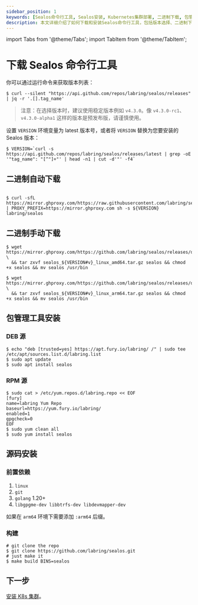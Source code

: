```yaml
---
sidebar_position: 1
keywords: [Sealos命令行工具, Sealos安装, Kubernetes集群部署, 二进制下载, 包管理工具安装, 源码安装, 版本选择, Linux系统]
description: 本文详细介绍了如何下载和安装Sealos命令行工具，包括版本选择、二进制下载、包管理工具安装和源码安装等多种方法，助您快速部署Kubernetes集群。
---
```


import Tabs from '@theme/Tabs';
import TabItem from '@theme/TabItem';

# 下载 Sealos 命令行工具

你可以通过运行命令来获取版本列表：

```shell
$ curl --silent "https://api.github.com/repos/labring/sealos/releases" | jq -r '.[].tag_name'
```

> 注意：在选择版本时，建议使用稳定版本例如 `v4.3.0`。像 `v4.3.0-rc1`、`v4.3.0-alpha1` 这样的版本是预发布版，请谨慎使用。

设置 `VERSION` 环境变量为 latest 版本号，或者将 `VERSION` 替换为您要安装的 Sealos 版本：

```shell
$ VERSION=`curl -s https://api.github.com/repos/labring/sealos/releases/latest | grep -oE '"tag_name": "[^"]+"' | head -n1 | cut -d'"' -f4`
```

## 二进制自动下载

```shell

$ curl -sfL https://mirror.ghproxy.com/https://raw.githubusercontent.com/labring/sealos/main/scripts/install.sh | PROXY_PREFIX=https://mirror.ghproxy.com sh -s ${VERSION} labring/sealos

```

## 二进制手动下载

<Tabs groupId="arch">
  <TabItem value="amd64" label="amd64" default>

```shell
$ wget https://mirror.ghproxy.com/https://github.com/labring/sealos/releases/download/${VERSION}/sealos_${VERSION#v}_linux_amd64.tar.gz \
  && tar zxvf sealos_${VERSION#v}_linux_amd64.tar.gz sealos && chmod +x sealos && mv sealos /usr/bin
```

  </TabItem>
  <TabItem value="arm64" label="arm64">

```shell
$ wget https://mirror.ghproxy.com/https://github.com/labring/sealos/releases/download/${VERSION}/sealos_${VERSION#v}_linux_arm64.tar.gz \
  && tar zxvf sealos_${VERSION#v}_linux_arm64.tar.gz sealos && chmod +x sealos && mv sealos /usr/bin
```

  </TabItem>
</Tabs>

## 包管理工具安装

### DEB 源

```shell
$ echo "deb [trusted=yes] https://apt.fury.io/labring/ /" | sudo tee /etc/apt/sources.list.d/labring.list
$ sudo apt update
$ sudo apt install sealos
```

### RPM 源

```shell
$ sudo cat > /etc/yum.repos.d/labring.repo << EOF
[fury]
name=labring Yum Repo
baseurl=https://yum.fury.io/labring/
enabled=1
gpgcheck=0
EOF
$ sudo yum clean all
$ sudo yum install sealos
```

## 源码安装

### 前置依赖
1. `linux`
2. `git`
3. `golang` 1.20+
4. `libgpgme-dev libbtrfs-dev libdevmapper-dev`

如果在 `arm64` 环境下需要添加 `:arm64` 后缀。

### 构建

```shell
# git clone the repo
$ git clone https://github.com/labring/sealos.git
# just make it
$ make build BINS=sealos
```

## 下一步

[安装 K8s 集群](/developer-guide/lifecycle-management/quick-start/deploy-kubernetes.md)。

